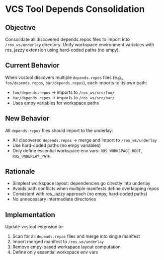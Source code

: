 # VCS Tool Depends Consolidation

## Objective
Consolidate all discovered depends.repos files to import into `/ros_ws/underlay` directory. Unify workspace environment variables with ros_jazzy extension using hard-coded paths (no empy).

## Current Behavior
When vcstool discovers multiple `depends.repos` files (e.g., `foo/depends.repos`, `bar/depends.repos`), each imports to its own path:
- `foo/depends.repos` → imports to `/ros_ws/src/foo/`
- `bar/depends.repos` → imports to `/ros_ws/src/bar/`
- Uses empy variables for workspace paths

## New Behavior
All `depends.repos` files should import to the underlay:
- All discovered `depends.repos` → merge and import to `/ros_ws/underlay`
- Use hard-coded paths (no empy variables)
- Only define essential workspace env vars: `ROS_WORKSPACE_ROOT`, `ROS_UNDERLAY_PATH`

## Rationale
- Simplest workspace layout: dependencies go directly into underlay
- Avoids path conflicts when multiple manifests define overlapping repos
- Consistent with ros_jazzy approach (no empy, hard-coded paths)
- No unnecessary intermediate directories

## Implementation
Update vcstool extension to:
1. Scan for all `depends.repos` files and merge into single manifest
2. Import merged manifest to `/ros_ws/underlay`
3. Remove empy-based workspace layout computation
4. Define only essential workspace env vars
